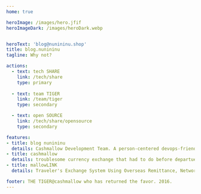 ```yaml
---
home: true

heroImage: /images/hero.jfif
heroImageDark: /images/heroDark.webp


heroText: 'blog@nunininu.shop'
title: blog.nunininu
tagline: Why not? 

actions:
  - text: tech SHARE
    link: /tech/share
    type: primary
  
  - text: team TIGER 
    link: /team/tiger
    type: secondary

  - text: open SOURCE
    link: /tech/share/opensource
    type: secondary

features:
- title: blog nunininu
  details: Cashmallow Development Team. A person-centered devops-friendly software developer organization that makes and operates more than customers want one step faster than the market.
- title: cashmallow
  details: troublesome currency exchange that had to do before departue. start a reliable trip by using Cashmallow exchange service.
- title: mallowLINK
  details: Traveler's Exchange System Using Overseas Remittance, Network Solution for Financial Institutions

footer: THE TIGER@cashmallow who has returned the favor. 2016.
---
```


